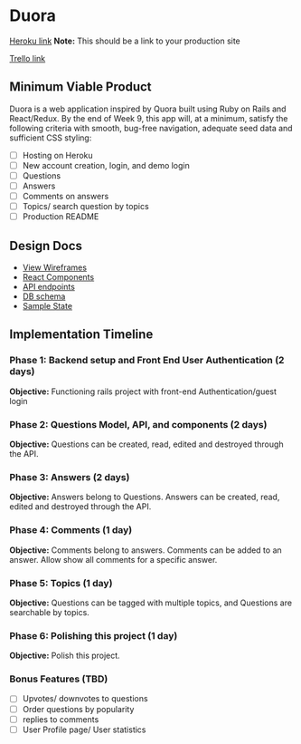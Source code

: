 # Duora

[Heroku link][heroku] **Note:** This should be a link to your production site

[Trello link][trello]

[heroku]: https://duora.herokuapp.com/
[trello]: https://trello.com/b/ITnI2qMK

## Minimum Viable Product

Duora is a web application inspired by Quora built using Ruby on Rails
and React/Redux.  By the end of Week 9, this app will, at a minimum, satisfy the
following criteria with smooth, bug-free navigation, adequate seed data and
sufficient CSS styling:

- [ ] Hosting on Heroku
- [ ] New account creation, login, and demo login
- [ ] Questions
- [ ] Answers
- [ ] Comments on answers
- [ ] Topics/ search question by topics
- [ ] Production README

## Design Docs
* [View Wireframes][wireframes]
* [React Components][components]
* [API endpoints][api-endpoints]
* [DB schema][schema]
* [Sample State][sample-state]

[wireframes]: wireframes
[components]: component-hierarchy.md
[sample-state]: sample-state.md
[api-endpoints]: api-endpoints.md
[schema]: schema.md

## Implementation Timeline

### Phase 1: Backend setup and Front End User Authentication (2 days)

**Objective:** Functioning rails project with front-end Authentication/guest login

### Phase 2: Questions Model, API, and components (2 days)

**Objective:** Questions can be created, read, edited and destroyed through the API.

### Phase 3: Answers (2 days)

**Objective:** Answers belong to Questions. Answers can be created, read, edited and destroyed through the API.

### Phase 4: Comments (1 day)

**Objective:** Comments belong to answers. Comments can be added to an answer. Allow show all comments for a specific answer.

### Phase 5: Topics (1 day)

**Objective:** Questions can be tagged with multiple topics, and Questions are searchable by topics.

### Phase 6: Polishing this project (1 day)

**Objective:** Polish this project.


### Bonus Features (TBD)
- [ ] Upvotes/ downvotes to questions
- [ ] Order questions by popularity
- [ ] replies to comments
- [ ] User Profile page/ User statistics
